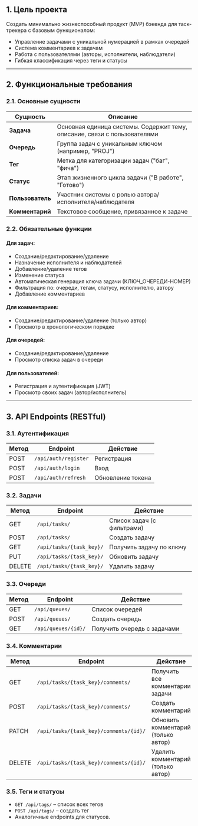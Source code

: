 ## 1. Цель проекта

Создать минимально жизнеспособный продукт (MVP) бэкенда для таск-трекера с базовым функционалом:
- Управление задачами с уникальной нумерацией в рамках очередей
- Система комментариев к задачам
- Работа с пользователями (авторы, исполнители, наблюдатели)
- Гибкая классификация через теги и статусы

---

## 2. Функциональные требования

### 2.1. Основные сущности
| Сущность       | Описание                                                                 |
|----------------|-------------------------------------------------------------------------|
| **Задача**     | Основная единица системы. Содержит тему, описание, связи с пользователями |
| **Очередь**    | Группа задач с уникальным ключом (например, "PROJ")                      |
| **Тег**        | Метка для категоризации задач ("баг", "фича")                            |
| **Статус**     | Этап жизненного цикла задачи ("В работе", "Готово")                      |
| **Пользователь**| Участник системы с ролью автора/исполнителя/наблюдателя                 |
| **Комментарий**| Текстовое сообщение, привязанное к задаче                               |

### 2.2. Обязательные функции
#### Для задач:
- Создание/редактирование/удаление
- Назначение исполнителя и наблюдателей
- Добавление/удаление тегов
- Изменение статуса
- Автоматическая генерация ключа задачи (КЛЮЧ_ОЧЕРЕДИ-НОМЕР)
- Фильтрация по: очереди, тегам, статусу, исполнителю, автору
- Добавление комментариев

#### Для комментариев:
- Создание/редактирование/удаление (только автор)
- Просмотр в хронологическом порядке

#### Для очередей:
- Создание/редактирование/удаление
- Просмотр списка задач в очереди

#### Для пользователей:
- Регистрация и аутентификация (JWT)
- Просмотр своих задач (автор/исполнитель)

---

## 3. API Endpoints (RESTful)

### 3.1. Аутентификация
| Метод | Endpoint                | Действие               |
|-------|-------------------------|------------------------|
| POST  | `/api/auth/register`    | Регистрация            |
| POST  | `/api/auth/login`       | Вход                   |
| POST  | `/api/auth/refresh`     | Обновление токена      |

### 3.2. Задачи
| Метод | Endpoint                     | Действие                             |
|-------|-----------------------------|--------------------------------------|
| GET   | `/api/tasks/`               | Список задач (с фильтрами)           |
| POST  | `/api/tasks/`               | Создать задачу                       |
| GET   | `/api/tasks/{task_key}/`    | Получить задачу по ключу             |
| PUT   | `/api/tasks/{task_key}/`    | Обновить задачу                      |
| DELETE| `/api/tasks/{task_key}/`    | Удалить задачу                       |

### 3.3. Очереди
| Метод | Endpoint             | Действие                     |
|-------|---------------------|-----------------------------|
| GET   | `/api/queues/`      | Список очередей             |
| POST  | `/api/queues/`      | Создать очередь             |
| GET   | `/api/queues/{id}/` | Получить очередь с задачами |

### 3.4. Комментарии
| Метод | Endpoint                                 | Действие                                  |
|-------|-----------------------------------------|-------------------------------------------|
| GET   | `/api/tasks/{task_key}/comments/`       | Получить все комментарии задачи           |
| POST  | `/api/tasks/{task_key}/comments/`       | Создать комментарий                       |
| PATCH | `/api/tasks/{task_key}/comments/{id}/`  | Обновить комментарий (только автор)       |
| DELETE| `/api/tasks/{task_key}/comments/{id}/`  | Удалить комментарий (только автор)        |

### 3.5. Теги и статусы
- `GET /api/tags/` – список всех тегов  
- `POST /api/tags/` – создать тег  
- Аналогичные endpoints для статусов.

